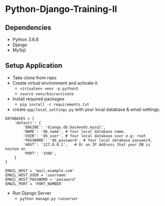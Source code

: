 # Python-Django-Training-ll

## Dependencies

+ Python 3.6.8
+ Django
+ MySql
 
## Setup Application

 + Take clone from repo
 + Create virtual environment and activate it.
    +  `virtualenv venv -p python3`
    + `source venv/bin/activate`
 + Install required packages
    + `pip install -r requirements.txt`
 + create `app/local_settings.py` with your local database & email settings.
 
```
DATABASES = {
    'default': {
        'ENGINE': 'django.db.backends.mysql',
        'NAME': 'db_name', # Your local database name.
        'USER': 'db_user', # Your local database user e.g: root
        'PASSWORD': 'db_password', # Your local database password.
        'HOST': '127.0.0.1',   # Or an IP Address that your DB is hosted on
        'PORT': '3306',
    }
}

EMAIL_HOST = 'mail.example.com'
EMAIL_HOST_USER = 'username'
EMAIL_HOST_PASSWORD = 'password'
EMAIL_PORT = 'PORT_NUMBER'
```

+ Run Django Server
    + `python manage.py runserver`
